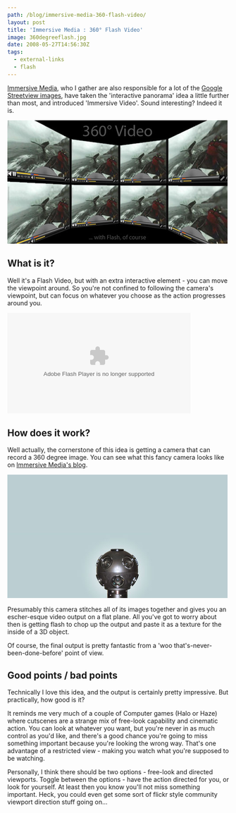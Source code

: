 ```yaml
---
path: /blog/immersive-media-360-flash-video/
layout: post
title: 'Immersive Media : 360° Flash Video'
image: 360degreeflash.jpg
date: 2008-05-27T14:56:30Z
tags:
  - external-links
  - flash
---
```


[Immersive Media](http://www.immersivemedia.com/), who I gather are also responsible for a lot of the [Google Streetview images](http://maps.google.com/maps?cbp=1,604.9510351572545,,0,4.667259779493725&cbll=41.359305,-81.598362&ll=41.359305,-81.598362&layer=c), have taken the 'interactive panorama' idea a little further than most, and introduced 'Immersive Video'. Sound interesting? Indeed it is.

![](360degreeflash.jpg)

## What is it?

Well it's a Flash Video, but with an extra interactive element - you can move the viewpoint around. So you're not confined to following the camera's viewpoint, but can focus on whatever you choose as the action progresses around you.

<object classid="clsid:d27cdb6e-ae6d-11cf-96b8-444553540000" width="416" height="228" codebase="http://download.macromedia.com/pub/shockwave/cabs/flash/swflash.cab#version=6,0,40,0"><param name="src" value="http://demos.immersivemedia.com/fvdemo_1/data/SphericalFlashDemos/SphericalAmongGiants/imcflash.swf" /><embed type="application/x-shockwave-flash" width="416" height="228" src="http://demos.immersivemedia.com/fvdemo_1/data/SphericalFlashDemos/SphericalAmongGiants/imcflash.swf"></embed></object>

## How does it work?

Well actually, the cornerstone of this idea is getting a camera that can record a 360 degree image. You can see what this fancy camera looks like on [Immersive Media's blog](http://www.immersivemedia.com/blog/).

![](360camer.jpg)

Presumably this camera stitches all of its images together and gives you an escher-esque video output on a flat plane. All you've got to worry about then is getting flash to chop up the output and paste it as a texture for the inside of a 3D object.

Of course, the final output is pretty fantastic from a 'woo that's-never-been-done-before' point of view.

## Good points / bad points

Technically I love this idea, and the output is certainly pretty impressive. But practically, how good is it?

It reminds me very much of a couple of Computer games (Halo or Haze) where cutscenes are a strange mix of free-look capability and cinematic action. You can look at whatever you want, but you're never in as much control as you'd like, and there's a good chance you're going to miss something important because you're looking the wrong way. That's one advantage of a restricted view - making you watch what you're supposed to be watching.

Personally, I think there should be two options - free-look and directed viewports. Toggle between the options - have the action directed for you, or look for yourself. At least then you know you'll not miss something important. Heck, you could even get some sort of flickr style community viewport direction stuff going on...

